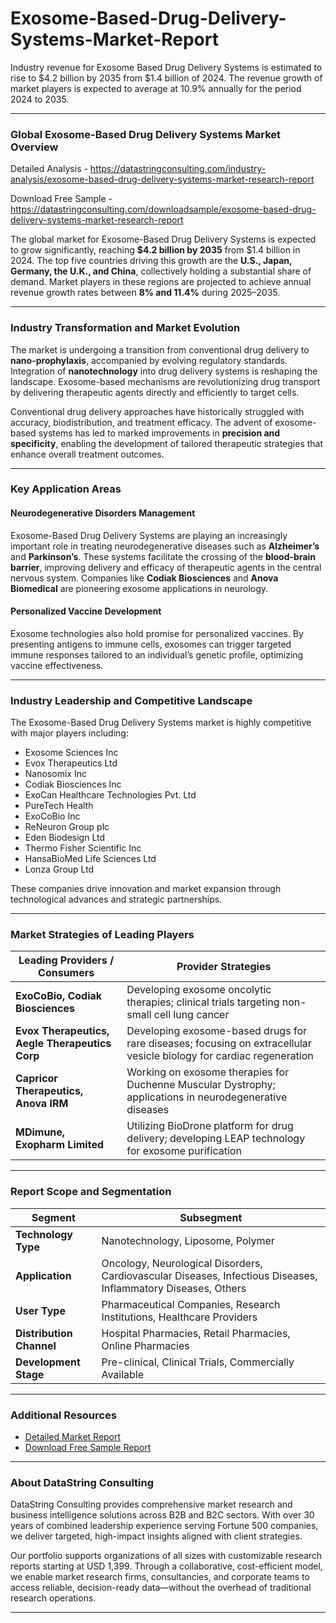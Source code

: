 # Exosome-Based-Drug-Delivery-Systems-Market-Report

Industry revenue for Exosome Based Drug Delivery Systems is estimated to rise to $4.2 billion by 2035 from $1.4 billion of 2024. The revenue growth of market players is expected to average at 10.9% annually for the period 2024 to 2035.

---

### Global Exosome-Based Drug Delivery Systems Market Overview

Detailed Analysis - https://datastringconsulting.com/industry-analysis/exosome-based-drug-delivery-systems-market-research-report

Download Free Sample - https://datastringconsulting.com/downloadsample/exosome-based-drug-delivery-systems-market-research-report

The global market for Exosome-Based Drug Delivery Systems is expected to grow significantly, reaching **\$4.2 billion by 2035** from \$1.4 billion in 2024. The top five countries driving this growth are the **U.S., Japan, Germany, the U.K., and China**, collectively holding a substantial share of demand. Market players in these regions are projected to achieve annual revenue growth rates between **8% and 11.4%** during 2025–2035.

---

### Industry Transformation and Market Evolution

The market is undergoing a transition from conventional drug delivery to **nano-prophylaxis**, accompanied by evolving regulatory standards. Integration of **nanotechnology** into drug delivery systems is reshaping the landscape. Exosome-based mechanisms are revolutionizing drug transport by delivering therapeutic agents directly and efficiently to target cells.

Conventional drug delivery approaches have historically struggled with accuracy, biodistribution, and treatment efficacy. The advent of exosome-based systems has led to marked improvements in **precision and specificity**, enabling the development of tailored therapeutic strategies that enhance overall treatment outcomes.

---

### Key Application Areas

#### Neurodegenerative Disorders Management

Exosome-Based Drug Delivery Systems are playing an increasingly important role in treating neurodegenerative diseases such as **Alzheimer’s** and **Parkinson’s**. These systems facilitate the crossing of the **blood-brain barrier**, improving delivery and efficacy of therapeutic agents in the central nervous system. Companies like **Codiak Biosciences** and **Anova Biomedical** are pioneering exosome applications in neurology.

#### Personalized Vaccine Development

Exosome technologies also hold promise for personalized vaccines. By presenting antigens to immune cells, exosomes can trigger targeted immune responses tailored to an individual’s genetic profile, optimizing vaccine effectiveness.

---

### Industry Leadership and Competitive Landscape

The Exosome-Based Drug Delivery Systems market is highly competitive with major players including:

* Exosome Sciences Inc
* Evox Therapeutics Ltd
* Nanosomix Inc
* Codiak Biosciences Inc
* ExoCan Healthcare Technologies Pvt. Ltd
* PureTech Health
* ExoCoBio Inc
* ReNeuron Group plc
* Eden Biodesign Ltd
* Thermo Fisher Scientific Inc
* HansaBioMed Life Sciences Ltd
* Lonza Group Ltd

These companies drive innovation and market expansion through technological advances and strategic partnerships.

---

### Market Strategies of Leading Players

| Leading Providers / Consumers                  | Provider Strategies                                                                                                  |
| ---------------------------------------------- | -------------------------------------------------------------------------------------------------------------------- |
| **ExoCoBio, Codiak Biosciences**               | Developing exosome oncolytic therapies; clinical trials targeting non-small cell lung cancer                         |
| **Evox Therapeutics, Aegle Therapeutics Corp** | Developing exosome-based drugs for rare diseases; focusing on extracellular vesicle biology for cardiac regeneration |
| **Capricor Therapeutics, Anova IRM**           | Working on exosome therapies for Duchenne Muscular Dystrophy; applications in neurodegenerative diseases             |
| **MDimune, Exopharm Limited**                  | Utilizing BioDrone platform for drug delivery; developing LEAP technology for exosome purification                   |

---

### Report Scope and Segmentation

| Segment                  | Subsegment                                                                                                    |
| ------------------------ | ------------------------------------------------------------------------------------------------------------- |
| **Technology Type**      | Nanotechnology, Liposome, Polymer                                                                             |
| **Application**          | Oncology, Neurological Disorders, Cardiovascular Diseases, Infectious Diseases, Inflammatory Diseases, Others |
| **User Type**            | Pharmaceutical Companies, Research Institutions, Healthcare Providers                                         |
| **Distribution Channel** | Hospital Pharmacies, Retail Pharmacies, Online Pharmacies                                                     |
| **Development Stage**    | Pre-clinical, Clinical Trials, Commercially Available                                                         |

---

### Additional Resources

* [Detailed Market Report](https://datastringconsulting.com/industry-analysis/exosome-based-drug-delivery-systems-market-research-report)
* [Download Free Sample Report](https://datastringconsulting.com/downloadsample/exosome-based-drug-delivery-systems-market-research-report)

---

### About DataString Consulting

DataString Consulting provides comprehensive market research and business intelligence solutions across B2B and B2C sectors. With over 30 years of combined leadership experience serving Fortune 500 companies, we deliver targeted, high-impact insights aligned with client strategies.

Our portfolio supports organizations of all sizes with customizable research reports starting at USD 1,399. Through a collaborative, cost-efficient model, we enable market research firms, consultancies, and corporate teams to access reliable, decision-ready data—without the overhead of traditional research operations.

---
